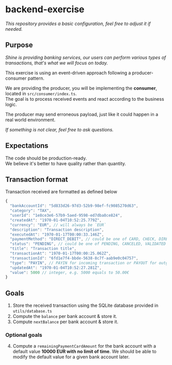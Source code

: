 # backend-exercise

_This repository provides a basic configuration, feel free to adjust it if needed._

## Purpose

_Shine is providing banking services, our users can perform various types of transactions, that's what we will focus on today._

This exercise is using an event-driven approach following a producer-consumer pattern.

We are providing the producer, you will be implementing the **consumer**, located in `src/consumer/index.ts`.  
The goal is to process received events and react according to the business logic.

The producer may send erroneous payload, just like it could happen in a real world environment.

_If something is not clear, feel free to ask questions._

## Expectations

The code should be production-ready.  
We believe it's better to have quality rather than quantity.

## Transaction format

Transaction received are formatted as defined below

```js
{
  "bankAccountId": "5d833d26-97d3-52b9-98ef-fc9085270d63",
  "category": "TAX",
  "userId": "1e8ce3e6-57b9-5aed-9598-ed7dba8ce824",
  "createdAt": "1970-01-04T10:52:25.779Z",
  "currency": "EUR", // will always be `EUR`
  "description": "Transaction description",
  "executedAt": "1970-01-17T00:00:33.146Z",
  "paymentMethod": "DIRECT_DEBIT", // could be one of CARD, CHECK, DIRECT_DEBIT or TRANSFER
  "status": "PENDING", // could be one of PENDING, CANCELED, VALIDATED
  "title": "Transaction title",
  "transactionAt": "1970-01-17T00:00:25.062Z",
  "transactionId": "6fd1e7f4-bbde-5638-8c7f-aab9e0c04757",
  "type": "PAYIN", // PAYIN for incoming transaction or PAYOUT for outgoing transaction
  "updatedAt": "1970-01-04T10:52:27.281Z",
  "value": 5000 // integer, e.g. 5000 equals to 50.00€
}
```

## Goals

1. Store the received transaction using the SQLite database provided in `utils/database.ts`
2. Compute the `balance` per bank account & store it.
3. Compute `nextBalance` per bank account & store it.

### Optional goals

4. Compute a `remainingPaymentCardAmount` for the bank account with a default value **10000 EUR with no limit of time**.
   We should be able to modify the default value for a given bank account later.
